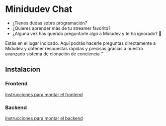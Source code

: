 # Minidudev Chat

- ¿Tienes dudas sobre programación?
- ¿Quieres aprender más de tu streamer favorito?
- ¿Alguna vez has querido preguntarle algo a Midudev y te ha ignorado? 🥲

Estás en el lugar indicado. Aquí podrás hacerle preguntas directamente a Midudev y obtener respuestas rápidas y precisas gracias a nuestro avanzado sistema de clonación de conciencia ™.

## Instalacion

### Frontend
[Instrucciones para montar el frontend](frontend/README.md)

### Backend
[Instrucciones para montar el backend](backend/README.md)

